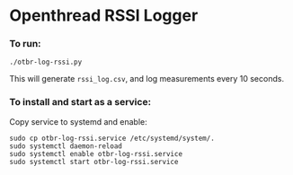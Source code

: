 Openthread RSSI Logger
======================

### To run:

```
./otbr-log-rssi.py
```

This will generate `rssi_log.csv`, and log measurements every 10 seconds.

### To install and start as a service:

Copy service to systemd and enable:

```
sudo cp otbr-log-rssi.service /etc/systemd/system/.
sudo systemctl daemon-reload
sudo systemctl enable otbr-log-rssi.service
sudo systemctl start otbr-log-rssi.service
```
